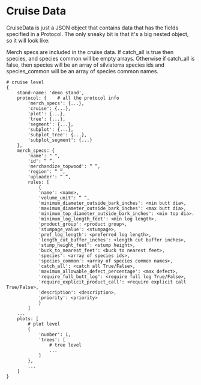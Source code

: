# Cruise Data

CruiseData is just a JSON object that contains data that has the fields
specified in a Protocol.  The only sneaky bit is that it's a big nested object,
so it will look like:

Merch specs are included in the cruise data.  If catch_all is true then species, 
and species common will be empty arrays.  Otherwise if catch_all is false, then 
species will be an array of silviaterra species ids and species_common will be an 
array of species common names.

```
# cruise level
{
	stand-name: 'demo stand',
	protocol: {    # all the protocol info
		'merch_specs': {...},
        'cruise': {...},
		'plot': {...},
		'tree': {...},
		'segment': {...},
		'subplot': {...},
		'subplot_tree': {...},
		'subplot_segment': {...}
    },
    merch_specs: {
        'name': " ",
        'id': “ ”,
        'merchandize_topwood': “ ”,
        'region': “ “,
        'uploader': “ “,
        rules: [
            {
            'name': <name>,
            'volume_unit': “ “,
            'minimum_diameter_outside_bark_inches': <min butt dia>,
            'maximum_diameter_outside_bark_inches': <max butt dia>,
            'minimum_top_diameter_outside_bark_inches': <min top dia>.
            'minimum_log_length_feet': <min log length>,
            'product_group': <product group>,
            'stumpage_value': <stumpage>,
            'pref_log_length': <preferred log length>,
            'length_cut_buffer_inches': <length cut buffer inches>,
            'stump_height_feet': <stump height>,
            'buck_to_nearest_feet': <buck to nearest feet>,
            'species': <array of species ids>,
            'species_common': <array of species common names>,
            'catch_all': <catch all True/False>,
            'maximum_allowable_defect_percentage': <max defect>,
            'require_full_butt_log': <require full log True/False>,
            'require_explicit_product_call': <require explicit call True/False>,
            'description': <description>,
            'priority': <priority>
            }
        ]
	...
	plots: [
		# plot level
		{
			'number': 1,
            'trees': [
	            # tree level
	            ...
            ] 
        },
        ...
    ]
}
```
